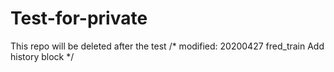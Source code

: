 # Test-for-private
This repo will be deleted after the test
/* modified:
   20200427 fred_train Add history block
*/
